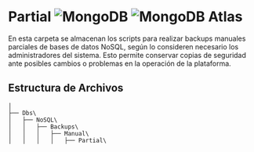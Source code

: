 # Partial ![MongoDB](https://img.shields.io/badge/MongoDB-4EA94B?style=for-the-badge&logo=mongodb&logoColor=white) ![MongoDB Atlas](https://img.shields.io/badge/MongoDB%20Atlas-4EA94B?style=for-the-badge&logo=mongodb&logoColor=white)


 En esta carpeta se almacenan los scripts para realizar backups manuales parciales de bases de datos NoSQL, según lo consideren necesario los administradores del sistema. Esto permite conservar copias de seguridad ante posibles cambios o problemas en la operación de la plataforma.

## Estructura de Archivos

    │
    ├── Dbs\
    │   ├── NoSQL\
    │   │   ├── Backups\
    │   │   │   ├── Manual\
    │   │   │   │   ├── Partial\  
     

